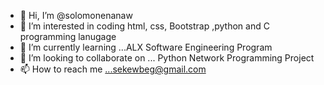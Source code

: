 - 👋 Hi, I’m @solomonenanaw
- 👀 I’m interested in coding html, css, Bootstrap ,python and C programming lanugage 
- 🌱 I’m currently learning ...ALX Software Engineering Program
- 💞️ I’m looking to collaborate on ... Python Network Programming Project
- 📫 How to reach me ...sekewbeg@gmail.com

<!---
solomonenanaw/solomonenanaw is a ✨ special ✨ repository because its `README.md` (this file) appears on your GitHub profile.
You can click the Preview link to take a look at your changes.
--->
